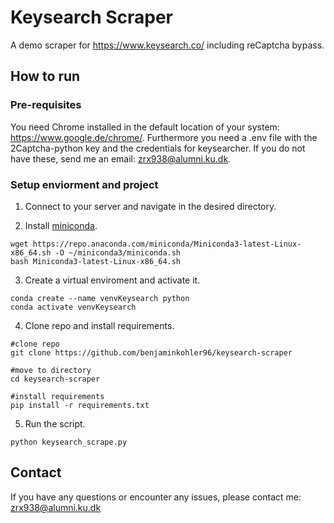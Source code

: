 # Keysearch Scraper
A demo scraper for https://www.keysearch.co/ including reCaptcha bypass.


## How to run 

### Pre-requisites
You need Chrome installed in the default location of your system: https://www.google.de/chrome/.
Furthermore you need a .env file with the 2Captcha-python key and the credentials for keysearcher. If you do not have these, send me an email: zrx938@alumni.ku.dk.

### Setup enviorment and project
1. Connect to your server and navigate in the desired directory.

2. Install [miniconda](https://docs.conda.io/projects/continuumio-conda/en/latest/user-guide/install/index.html).
```
wget https://repo.anaconda.com/miniconda/Miniconda3-latest-Linux-x86_64.sh -O ~/miniconda3/miniconda.sh
bash Miniconda3-latest-Linux-x86_64.sh
```

  
3. Create a virtual enviroment and activate it.
```
conda create --name venvKeysearch python
conda activate venvKeysearch
```

4. Clone repo and install requirements.
```
#clone repo
git clone https://github.com/benjaminkohler96/keysearch-scraper

#move to directory
cd keysearch-scraper

#install requirements
pip install -r requirements.txt
```  

5. Run the script.
```
python keysearch_scrape.py
```

## Contact
If you have any questions or encounter any issues, please contact me: zrx938@alumni.ku.dk
  
